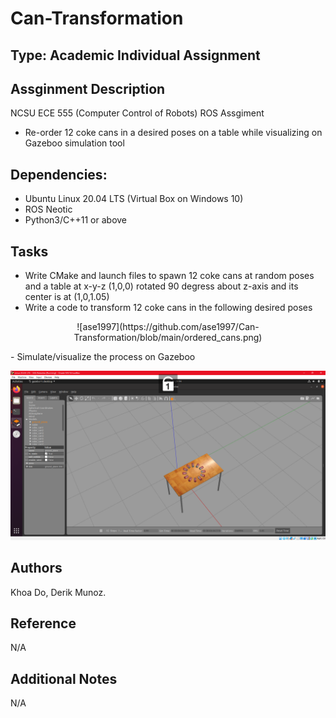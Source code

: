 # Can-Transformation

## Type: Academic Individual Assignment

## Assginment Description
NCSU ECE 555 (Computer Control of Robots) ROS Assgiment
  - Re-order 12 coke cans in a desired poses on a table while visualizing on Gazeboo simulation tool

## Dependencies:
  - Ubuntu Linux 20.04 LTS (Virtual Box on Windows 10)
  - ROS Neotic 
  - Python3/C++11 or above
  
## Tasks
  - Write CMake and launch files to spawn 12 coke cans at random poses and a table at x-y-z (1,0,0) rotated 90 degress about z-axis and its center is at (1,0,1.05)
  - Write a code to transform 12 coke cans in the following desired poses
<p align="center">
![ase1997](https://github.com/ase1997/Can-Transformation/blob/main/ordered_cans.png)
  
</p>
  - Simulate/visualize the process on Gazeboo

![ase1997](https://github.com/ase1997/Can-Transformation/blob/main/ordered_cans.png)

## Authors
Khoa Do, Derik Munoz.

## Reference
N/A

## Additional Notes
N/A
